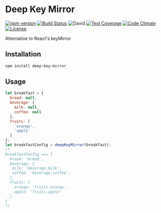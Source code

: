 # Deep Key Mirror
[![npm version](https://badge.fury.io/js/deep-key-mirror.svg)](http://badge.fury.io/js/deep-key-mirror)
[![Build Status](https://travis-ci.org/tkqubo/deep-key-mirror.svg?branch=master)](https://travis-ci.org/tkqubo/deep-key-mirror)
![David](https://david-dm.org/tkqubo/deep-key-mirror.svg)
[![Test Coverage](https://codeclimate.com/github/tkqubo/deep-key-mirror/badges/coverage.svg)](https://codeclimate.com/github/tkqubo/deep-key-mirror/coverage)
[![Code Climate](https://codeclimate.com/github/tkqubo/deep-key-mirror/badges/gpa.svg)](https://codeclimate.com/github/tkqubo/deep-key-mirror)
[![License](http://img.shields.io/:license-mit-blue.svg)](http://doge.mit-license.org)

Alternative to React's keyMirror 

## Installation

```sh
npm install deep-key-mirror
```

## Usage

```js
let breakfast = {
  bread: null,
  beverage: {
    milk: null,
    coffee: null
  },
  fruits: [
    'orange',
    'apple'
  ]
};
let breakfastConfig = deepKeyMirror(breakfast);
/*
breakfastConfig === {
  bread: 'bread',
  beverage: {
   milk: 'beverage.milk',
   coffee: 'beverage.coffee',
  },
  fruits: {
    orange: 'fruits.orange',
    apple: 'fruits.apple'
  }
}
*/
```